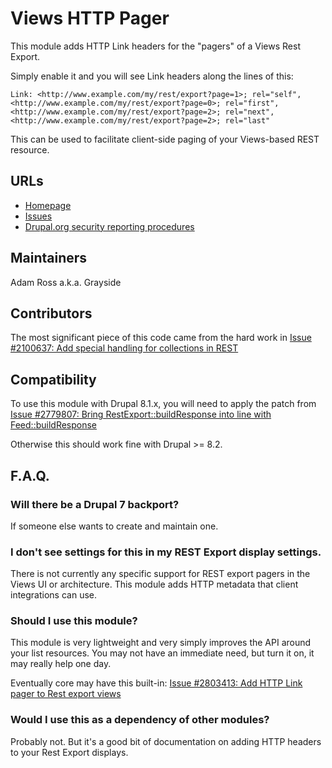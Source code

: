 # Views HTTP Pager

This module adds HTTP Link headers for the "pagers" of a Views Rest Export.

Simply enable it and you will see Link headers along the lines of this:

```
Link: <http://www.example.com/my/rest/export?page=1>; rel="self", <http://www.example.com/my/rest/export?page=0>; rel="first",
<http://www.example.com/my/rest/export?page=2>; rel="next",
<http://www.example.com/my/rest/export?page=2>; rel="last"
```

This can be used to facilitate client-side paging of your Views-based REST
resource.

## URLs

* [Homepage](https://www.drupal.org/project/views_http_pager)
* [Issues](https://www.drupal.org/project/issues/views_http_pager)
* [Drupal.org security reporting procedures](https://www.drupal.org/node/101494)

## Maintainers

Adam Ross a.k.a. Grayside

## Contributors

The most significant piece of this code came from the hard work in
[Issue #2100637: Add special handling for collections in REST](https://www.drupal.org/node/2100637)

## Compatibility

To use this module with Drupal 8.1.x, you will need to apply the patch from
[Issue #2779807: Bring RestExport::buildResponse into line with Feed::buildResponse](https://www.drupal.org/node/2779807)

Otherwise this should work fine with Drupal >= 8.2.

## F.A.Q.

### Will there be a Drupal 7 backport?

If someone else wants to create and maintain one.

### I don't see settings for this in my REST Export display settings.

There is not currently any specific support for REST export pagers in the Views
UI or architecture. This module adds HTTP metadata that client integrations can
use.

### Should I use this module?

This module is very lightweight and very simply improves the API around your
list resources. You may not have an immediate need, but turn it on, it may
really help one day.

Eventually core may have this built-in:
[Issue #2803413: Add HTTP Link pager to Rest export views](https://www.drupal.org/node/2803413)

### Would I use this as a dependency of other modules?

Probably not. But it's a good bit of documentation on adding HTTP headers to
your Rest Export displays.
